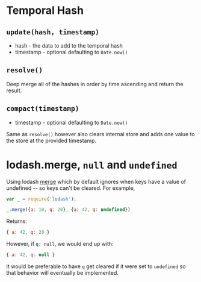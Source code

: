 # Temporal Hash

## `update(hash, timestamp)`

 * hash - the data to add to the temporal hash
 * timestamp - optional defaulting to `Date.now()`

## `resolve()`

Deep merge all of the hashes in order by time ascending and return the result.

## `compact(timestamp)`

 * timestamp - optional defaulting to `Date.now()`

Same as `resolve()` however also clears internal store and adds one value to
the store at the provided timestamp.

# lodash.merge, `null` and `undefined`

Using lodash [merge](https://lodash.com/docs#merge) which by default ignores
when keys have a value of undefined -- so keys can't be cleared. For example,

```javascript
var _ = require('lodash');

_.merge({a: 10, q: 20}, {a: 42, q: undefined})
```

Returns:

```javascript
{ a: 42, q: 20 }
```

However, if `q: null`, we would end up with:

```javascript
{ a: 42, q: null }
```

It would be preferable to have `q` get cleared if it were set to `undefined` so
that behavior will eventually be implemented.
